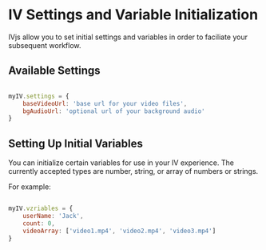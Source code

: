 # IV Settings and Variable Initialization

IVjs allow you to set initial settings and variables in order to faciliate your subsequent workflow.

## Available Settings

```javascript

myIV.settings = {
    baseVideoUrl: 'base url for your video files',
    bgAudioUrl: 'optional url of your background audio'
}

```


## Setting Up Initial Variables

You can initialize certain variables for use in your IV experience.  The currently accepted types are number, string, or array of numbers or strings.

For example:

```javascript

myIV.vzriables = {
    userName: 'Jack',
    count: 0,
    videoArray: ['video1.mp4', 'video2.mp4', 'video3.mp4']
}

```